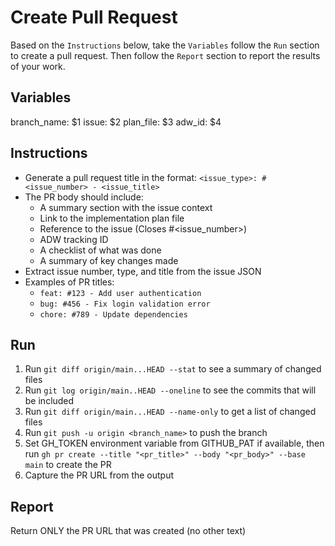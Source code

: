 # Create Pull Request

Based on the `Instructions` below, take the `Variables` follow the `Run` section to create a pull request. Then follow the `Report` section to report the results of your work.

## Variables

branch_name: $1
issue: $2
plan_file: $3
adw_id: $4

## Instructions

- Generate a pull request title in the format: `<issue_type>: #<issue_number> - <issue_title>`
- The PR body should include:
  - A summary section with the issue context
  - Link to the implementation plan file
  - Reference to the issue (Closes #<issue_number>)
  - ADW tracking ID
  - A checklist of what was done
  - A summary of key changes made
- Extract issue number, type, and title from the issue JSON
- Examples of PR titles:
  - `feat: #123 - Add user authentication`
  - `bug: #456 - Fix login validation error`
  - `chore: #789 - Update dependencies`

## Run

1. Run `git diff origin/main...HEAD --stat` to see a summary of changed files
2. Run `git log origin/main..HEAD --oneline` to see the commits that will be included
3. Run `git diff origin/main...HEAD --name-only` to get a list of changed files
4. Run `git push -u origin <branch_name>` to push the branch
5. Set GH_TOKEN environment variable from GITHUB_PAT if available, then run `gh pr create --title "<pr_title>" --body "<pr_body>" --base main` to create the PR
6. Capture the PR URL from the output

## Report

Return ONLY the PR URL that was created (no other text)